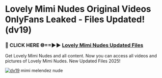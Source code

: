# Lovely Mimi Nudes Original Videos 0nlyFans Leaked - Files Updated! (dv19)

<h3>🔴 CLICK HERE 🌐==►► <a href="https://tinyurl.com/52m3yx9h" rel="nofollow">Lovely Mimi Nudes Updated Files</a></h3>

Get Lovely Mimi Nudes and all content. Now you can access all videos and pictures of Lovely Mimi Nudes. New Updated Files 2025!

[![dv19](https://i.imgur.com/TnHtlc8.gif)](https://tinyurl.com/52m3yx9h)
mimi melendez nude